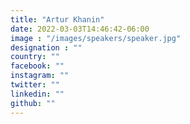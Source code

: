 ```yaml
---
title: "Artur Khanin"
date: 2022-03-03T14:46:42-06:00
image : "/images/speakers/speaker.jpg"
designation : ""
country: ""
facebook: ""
instagram: ""
twitter: ""
linkedin: ""
github: ""
---
```

